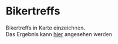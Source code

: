 # Bikertreffs
Bikertreffs in Karte einzeichnen.<br>
Das Ergebnis kann 
<a href="http://bikertreffs.eu-gb.mybluemix.net/bikertreff.html">hier</a>
 angesehen werden
